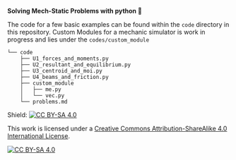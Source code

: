 **Solving Mech-Static Problems with python 🐍**

The code for a few basic examples can be found within the `code` directory in this repository. Custom Modules for a mechanic simulator is work in progress and lies under the `codes/custom_module`

```
└── code
    ├── U1_forces_and_moments.py
    ├── U2_resultant_and_equilibrium.py
    ├── U3_centroid_and_moi.py
    ├── U4_beams_and_friction.py
    ├── custom_module
    │   ├── me.py
    │   └── vec.py
    └── problems.md
```

Shield: [![CC BY-SA 4.0][cc-by-sa-shield]][cc-by-sa]

This work is licensed under a
[Creative Commons Attribution-ShareAlike 4.0 International License][cc-by-sa].

[![CC BY-SA 4.0][cc-by-sa-image]][cc-by-sa]

[cc-by-sa]: http://creativecommons.org/licenses/by-sa/4.0/
[cc-by-sa-image]: https://licensebuttons.net/l/by-sa/4.0/88x31.png
[cc-by-sa-shield]: https://img.shields.io/badge/License-CC%20BY--SA%204.0-lightgrey.svg